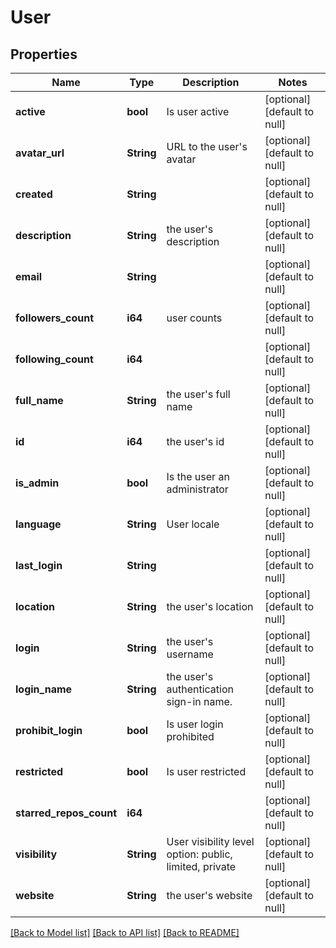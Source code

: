 # User

## Properties
Name | Type | Description | Notes
------------ | ------------- | ------------- | -------------
**active** | **bool** | Is user active | [optional] [default to null]
**avatar_url** | **String** | URL to the user&#39;s avatar | [optional] [default to null]
**created** | **String** |  | [optional] [default to null]
**description** | **String** | the user&#39;s description | [optional] [default to null]
**email** | **String** |  | [optional] [default to null]
**followers_count** | **i64** | user counts | [optional] [default to null]
**following_count** | **i64** |  | [optional] [default to null]
**full_name** | **String** | the user&#39;s full name | [optional] [default to null]
**id** | **i64** | the user&#39;s id | [optional] [default to null]
**is_admin** | **bool** | Is the user an administrator | [optional] [default to null]
**language** | **String** | User locale | [optional] [default to null]
**last_login** | **String** |  | [optional] [default to null]
**location** | **String** | the user&#39;s location | [optional] [default to null]
**login** | **String** | the user&#39;s username | [optional] [default to null]
**login_name** | **String** | the user&#39;s authentication sign-in name. | [optional] [default to null]
**prohibit_login** | **bool** | Is user login prohibited | [optional] [default to null]
**restricted** | **bool** | Is user restricted | [optional] [default to null]
**starred_repos_count** | **i64** |  | [optional] [default to null]
**visibility** | **String** | User visibility level option: public, limited, private | [optional] [default to null]
**website** | **String** | the user&#39;s website | [optional] [default to null]

[[Back to Model list]](../README.md#documentation-for-models) [[Back to API list]](../README.md#documentation-for-api-endpoints) [[Back to README]](../README.md)


